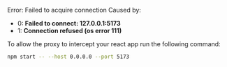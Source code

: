 Error:
Failed to acquire connection 
Caused by: 
- 0: **Failed to connect: 127.0.0.1:5173** 
- 1: **Connection refused (os error 111)**


To allow the proxy to intercept your react app run the following command:
```sh
npm start -- --host 0.0.0.0 --port 5173
```